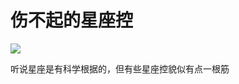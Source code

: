 # 伤不起的星座控

![](http://www.yilinzazhi.com/images/yili/yili201302/yili20130271.jpg)

听说星座是有科学根据的，但有些星座控貌似有点一根筋